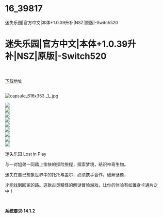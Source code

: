 # 16_39817
迷失乐园|官方中文|本体+1.0.39升补|NSZ|原版|-Switch520
# 迷失乐园|官方中文|本体+1.0.39升补|NSZ|原版|-Switch520
 <br/></br>
[下载地址](https://www.switch520.cc/article/39817 "下载地址")
<br/></br>

<p><img title="capsule_616x353 _1_.jpg" src="https://www.switch520.cc/muke_img/2022_08_10_0c8201af7af55.jpg" alt="capsule_616x353 _1_.jpg"></p>
<p><img src="https://cdn.cloudflare.steamstatic.com/steam/apps/1328840/ss_4327091b723902f448e0b2a889a59508ee6a9535.600x338.jpg?t=1660062986"><br>
<img src="https://cdn.cloudflare.steamstatic.com/steam/apps/1328840/ss_0094845fd84daf5d20460b5ad92ee193ab2da9c2.600x338.jpg?t=1660062986"><br>
<img src="https://cdn.cloudflare.steamstatic.com/steam/apps/1328840/ss_ad1a8af5d916155492876055a535fa966750f704.600x338.jpg?t=1660062986"><br>
<img src="https://cdn.cloudflare.steamstatic.com/steam/apps/1328840/ss_84ccfb1047a9af47b0f3686f38f786d739f0db57.600x338.jpg?t=1660062986"><br>
<img src="https://cdn.cloudflare.steamstatic.com/steam/apps/1328840/ss_495beae890c11dd6fab2579590740c94c176110e.600x338.jpg?t=1660062986"><br>
<img src="https://cdn.cloudflare.steamstatic.com/steam/apps/1328840/ss_675e4b4175764d776791d869b9caee4bb5775fd3.600x338.jpg?t=1660062986"><br>
<img src="https://cdn.cloudflare.steamstatic.com/steam/apps/1328840/ss_2f04103336735a10efb2ffe6be380035b0a771b6.600x338.jpg?t=1660062986"><br>
<img src="https://cdn.cloudflare.steamstatic.com/steam/apps/1328840/ss_e6c59b51a28021e1226ae595df35c7e6c5cc4437.600x338.jpg?t=1660062986"><br>
<img src="https://cdn.cloudflare.steamstatic.com/steam/apps/1328840/ss_85044625e16869eba7af8aaaac731867c5551984.600x338.jpg?t=1660062986"></p>
<p>迷失乐园 Lost in Play</p>
<p>与一对姐弟一同踏上愉快的探险旅程，探索梦境，结识神奇生物。</p>
<p>迷失在自己想象世界中的托托与盖尔，必须携手合作，破解谜题，</p>
<p>才能找到回家的路。这款古灵精怪的解谜冒险游戏，让你的体验有如置身卡通片之中！</p>
<p>&nbsp;</p>
<p><strong>系统要求:14.1.2</strong></p>


